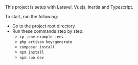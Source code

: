 This project is setup with Laravel, Vuejs, Inertia and Typescript.

To start, run the following:
- Go to the project root directory
- Run these commands step by step:
    - `cp .env.example .env`
    - `php artisan key:generate`
    - `composer install`
    - `npm install`
    - `npm run dev`
